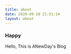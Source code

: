 ```yaml
---
title: about
date: 2020-09-10 21:51:14
layout: about
---
```

### Happy
Hello, This is ANewDay's Blog
